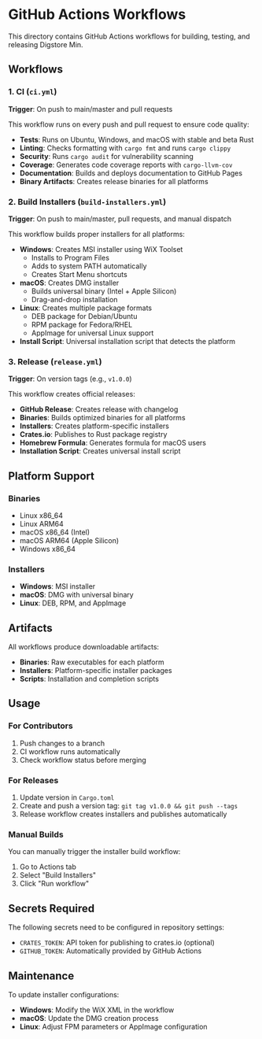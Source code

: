 # GitHub Actions Workflows

This directory contains GitHub Actions workflows for building, testing, and releasing Digstore Min.

## Workflows

### 1. CI (`ci.yml`)
**Trigger**: On push to main/master and pull requests

This workflow runs on every push and pull request to ensure code quality:
- **Tests**: Runs on Ubuntu, Windows, and macOS with stable and beta Rust
- **Linting**: Checks formatting with `cargo fmt` and runs `cargo clippy`
- **Security**: Runs `cargo audit` for vulnerability scanning
- **Coverage**: Generates code coverage reports with `cargo-llvm-cov`
- **Documentation**: Builds and deploys documentation to GitHub Pages
- **Binary Artifacts**: Creates release binaries for all platforms

### 2. Build Installers (`build-installers.yml`)
**Trigger**: On push to main/master, pull requests, and manual dispatch

This workflow builds proper installers for all platforms:
- **Windows**: Creates MSI installer using WiX Toolset
  - Installs to Program Files
  - Adds to system PATH automatically
  - Creates Start Menu shortcuts
- **macOS**: Creates DMG installer
  - Builds universal binary (Intel + Apple Silicon)
  - Drag-and-drop installation
- **Linux**: Creates multiple package formats
  - DEB package for Debian/Ubuntu
  - RPM package for Fedora/RHEL
  - AppImage for universal Linux support
- **Install Script**: Universal installation script that detects the platform

### 3. Release (`release.yml`)
**Trigger**: On version tags (e.g., `v1.0.0`)

This workflow creates official releases:
- **GitHub Release**: Creates release with changelog
- **Binaries**: Builds optimized binaries for all platforms
- **Installers**: Creates platform-specific installers
- **Crates.io**: Publishes to Rust package registry
- **Homebrew Formula**: Generates formula for macOS users
- **Installation Script**: Creates universal install script

## Platform Support

### Binaries
- Linux x86_64
- Linux ARM64
- macOS x86_64 (Intel)
- macOS ARM64 (Apple Silicon)
- Windows x86_64

### Installers
- **Windows**: MSI installer
- **macOS**: DMG with universal binary
- **Linux**: DEB, RPM, and AppImage

## Artifacts

All workflows produce downloadable artifacts:
- **Binaries**: Raw executables for each platform
- **Installers**: Platform-specific installer packages
- **Scripts**: Installation and completion scripts

## Usage

### For Contributors
1. Push changes to a branch
2. CI workflow runs automatically
3. Check workflow status before merging

### For Releases
1. Update version in `Cargo.toml`
2. Create and push a version tag: `git tag v1.0.0 && git push --tags`
3. Release workflow creates installers and publishes automatically

### Manual Builds
You can manually trigger the installer build workflow:
1. Go to Actions tab
2. Select "Build Installers"
3. Click "Run workflow"

## Secrets Required

The following secrets need to be configured in repository settings:
- `CRATES_TOKEN`: API token for publishing to crates.io (optional)
- `GITHUB_TOKEN`: Automatically provided by GitHub Actions

## Maintenance

To update installer configurations:
- **Windows**: Modify the WiX XML in the workflow
- **macOS**: Update the DMG creation process
- **Linux**: Adjust FPM parameters or AppImage configuration
